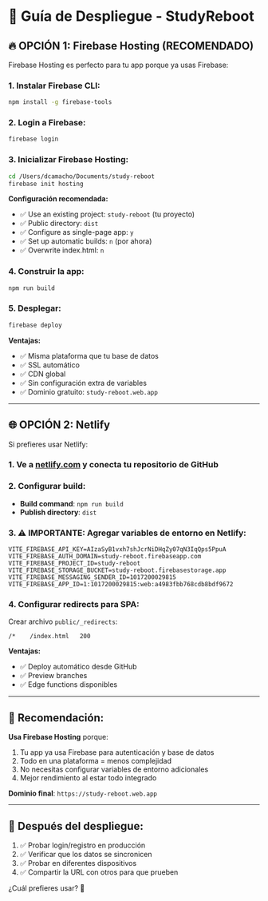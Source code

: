 # 🚀 Guía de Despliegue - StudyReboot

## 🔥 **OPCIÓN 1: Firebase Hosting (RECOMENDADO)**

Firebase Hosting es perfecto para tu app porque ya usas Firebase:

### 1. Instalar Firebase CLI:
```bash
npm install -g firebase-tools
```

### 2. Login a Firebase:
```bash
firebase login
```

### 3. Inicializar Firebase Hosting:
```bash
cd /Users/dcamacho/Documents/study-reboot
firebase init hosting
```

**Configuración recomendada:**
- ✅ Use an existing project: `study-reboot` (tu proyecto)
- ✅ Public directory: `dist`  
- ✅ Configure as single-page app: `y`
- ✅ Set up automatic builds: `n` (por ahora)
- ✅ Overwrite index.html: `n`

### 4. Construir la app:
```bash
npm run build
```

### 5. Desplegar:
```bash
firebase deploy
```

**Ventajas:**
- ✅ Misma plataforma que tu base de datos
- ✅ SSL automático
- ✅ CDN global
- ✅ Sin configuración extra de variables
- ✅ Dominio gratuito: `study-reboot.web.app`

---

## 🌐 **OPCIÓN 2: Netlify**

Si prefieres usar Netlify:

### 1. Ve a [netlify.com](https://netlify.com) y conecta tu repositorio de GitHub

### 2. Configurar build:
- **Build command**: `npm run build`
- **Publish directory**: `dist`

### 3. ⚠️ **IMPORTANTE**: Agregar variables de entorno en Netlify:
```
VITE_FIREBASE_API_KEY=AIzaSyB1vxh7shJcrNiDHqZy07qN3IqQps5PpuA
VITE_FIREBASE_AUTH_DOMAIN=study-reboot.firebaseapp.com
VITE_FIREBASE_PROJECT_ID=study-reboot
VITE_FIREBASE_STORAGE_BUCKET=study-reboot.firebasestorage.app
VITE_FIREBASE_MESSAGING_SENDER_ID=1017200029815
VITE_FIREBASE_APP_ID=1:1017200029815:web:a4983fbb768cdb8bdf9672
```

### 4. Configurar redirects para SPA:
Crear archivo `public/_redirects`:
```
/*    /index.html   200
```

**Ventajas:**
- ✅ Deploy automático desde GitHub
- ✅ Preview branches
- ✅ Edge functions disponibles

---

## 🎯 **Recomendación:**

**Usa Firebase Hosting** porque:
1. Tu app ya usa Firebase para autenticación y base de datos
2. Todo en una plataforma = menos complejidad
3. No necesitas configurar variables de entorno adicionales
4. Mejor rendimiento al estar todo integrado

**Dominio final**: `https://study-reboot.web.app`

---

## 📱 **Después del despliegue:**

1. ✅ Probar login/registro en producción
2. ✅ Verificar que los datos se sincronicen
3. ✅ Probar en diferentes dispositivos
4. ✅ Compartir la URL con otros para que prueben

¿Cuál prefieres usar? 🤔
